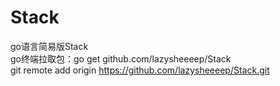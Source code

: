 # Stack 
go语言简易版Stack   
go终端拉取包：go get github.com/lazysheeeep/Stack    
git remote add origin https://github.com/lazysheeeep/Stack.git
